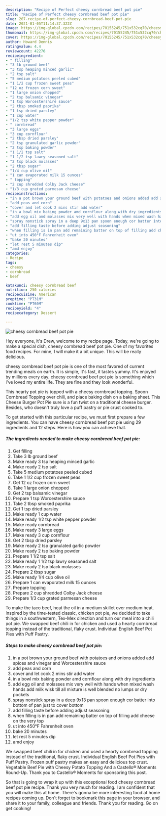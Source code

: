 ```yaml
---
description: "Recipe of Perfect cheesy cornbread beef pot pie"
title: "Recipe of Perfect cheesy cornbread beef pot pie"
slug: 207-recipe-of-perfect-cheesy-cornbread-beef-pot-pie
date: 2021-01-05T11:14:37.322Z
image: https://img-global.cpcdn.com/recipes/70155245/751x532cq70/cheesy-cornbread-beef-pot-pie-recipe-main-photo.jpg
thumbnail: https://img-global.cpcdn.com/recipes/70155245/751x532cq70/cheesy-cornbread-beef-pot-pie-recipe-main-photo.jpg
cover: https://img-global.cpcdn.com/recipes/70155245/751x532cq70/cheesy-cornbread-beef-pot-pie-recipe-main-photo.jpg
author: Howard Dennis
ratingvalue: 4.4
reviewcount: 42276
recipeingredient:
- " filling"
- "3 lb ground beef"
- "3 tsp heaping minced garlic"
- "2 tsp salt"
- "5 medium potatoes peeled cubed"
- "1 1/2 cup frozen sweet peas"
- "12 oz frozen corn sweet"
- "1 large onion chopped"
- "2 tsp balsamic vinegar"
- "1 tsp Worcestershire sauce"
- "2 tbsp smoked paprika"
- "1 tsp dried parsley"
- "1 cup water"
- "1/2 tsp white pepper powder"
- " cornbread"
- "3 large eggs"
- "3 cup cornflour"
- "2 tbsp dried parsley"
- "2 tsp granulated garlic powder"
- "2 tsp baking powder"
- "1 1/2 tsp salt"
- "1 1/2 tsp lawry seasoned salt"
- "2 tsp black molasses"
- "2 tbsp sugar"
- "1/4 cup olive oil"
- "1 can evaporated milk 15 ounces"
- " topping"
- "2 cup shredded Colby Jack cheese"
- "1/3 cup grated parmesan cheese"
recipeinstructions:
- "in a pot brown your ground beef with potatoes and onions added add spices and vinegar and Worcestershire sauce"
- "add peas and corn"
- "cover and let cook 2 mins stir add water"
- "in a bowl mix baking powder amd cornflour along with dry ingredients"
- "add egg oil and molasses mix very well with hands when mixed wash hands add milk wisk till all mixture is well blended no lumps or dry pockets"
- "spray nonstick spray in a deep 9x13 pan spoon enough cor batter into bottom of pan just to cover bottom"
- "add filling taste before adding adjust seasoning"
- "when filling is in pan add remaining batter on top of filling add cheese on the very top"
- "ut into 450°F Fahrenheit oven"
- "bake 20 minutes"
- "let rest 5 minutes dip"
- "amd enjoy"
categories:
- Recipe
tags:
- cheesy
- cornbread
- beef

katakunci: cheesy cornbread beef 
nutrition: 250 calories
recipecuisine: American
preptime: "PT31M"
cooktime: "PT60M"
recipeyield: "4"
recipecategory: Dessert

---
```



![cheesy cornbread beef pot pie](https://img-global.cpcdn.com/recipes/70155245/751x532cq70/cheesy-cornbread-beef-pot-pie-recipe-main-photo.jpg)

Hey everyone, it's Drew, welcome to my recipe page. Today, we're going to make a special dish, cheesy cornbread beef pot pie. One of my favorites food recipes. For mine, I will make it a bit unique. This will be really delicious.

cheesy cornbread beef pot pie is one of the most favored of current trending meals on earth. It is simple, it's fast, it tastes yummy. It's enjoyed by millions every day. cheesy cornbread beef pot pie is something which I've loved my entire life. They are fine and they look wonderful.

This hearty pot pie is topped with a cheesy cornbread topping. Spoon Cornbread Topping over chili, and place baking dish on a baking sheet. This Cheese Burger Pot Pie sure is a fun twist on a traditional cheese burger. Besides, who doesn&#39;t truly love a puff pastry or pie crust cooked to.


To get started with this particular recipe, we must first prepare a few ingredients. You can have cheesy cornbread beef pot pie using 29 ingredients and 12 steps. Here is how you can achieve that.

<!--inarticleads1-->

##### The ingredients needed to make cheesy cornbread beef pot pie:

1. Get  filling
1. Take 3 lb ground beef
1. Make ready 3 tsp heaping minced garlic
1. Make ready 2 tsp salt
1. Take 5 medium potatoes peeled cubed
1. Take 1 1/2 cup frozen sweet peas
1. Get 12 oz frozen corn sweet
1. Take 1 large onion chopped
1. Get 2 tsp balsamic vinegar
1. Prepare 1 tsp Worcestershire sauce
1. Take 2 tbsp smoked paprika
1. Get 1 tsp dried parsley
1. Make ready 1 cup water
1. Make ready 1/2 tsp white pepper powder
1. Make ready  cornbread
1. Make ready 3 large eggs
1. Make ready 3 cup cornflour
1. Get 2 tbsp dried parsley
1. Make ready 2 tsp granulated garlic powder
1. Make ready 2 tsp baking powder
1. Prepare 1 1/2 tsp salt
1. Make ready 1 1/2 tsp lawry seasoned salt
1. Make ready 2 tsp black molasses
1. Prepare 2 tbsp sugar
1. Make ready 1/4 cup olive oil
1. Prepare 1 can evaporated milk 15 ounces
1. Prepare  topping
1. Prepare 2 cup shredded Colby Jack cheese
1. Prepare 1/3 cup grated parmesan cheese


To make the taco beef, heat the oil in a medium skillet over medium heat. Inspired by the time-tested classic, chicken pot pie, we decided to take things in a southwestern, Tex-Mex direction and turn our meal into a chili pot pie. We swapped beef chili in for chicken and used a hearty cornbread topping instead of the traditional, flaky crust. Individual English Beef Pot Pies with Puff Pastry. 

<!--inarticleads2-->

##### Steps to make cheesy cornbread beef pot pie:

1. in a pot brown your ground beef with potatoes and onions added add spices and vinegar and Worcestershire sauce
1. add peas and corn
1. cover and let cook 2 mins stir add water
1. in a bowl mix baking powder amd cornflour along with dry ingredients
1. add egg oil and molasses mix very well with hands when mixed wash hands add milk wisk till all mixture is well blended no lumps or dry pockets
1. spray nonstick spray in a deep 9x13 pan spoon enough cor batter into bottom of pan just to cover bottom
1. add filling taste before adding adjust seasoning
1. when filling is in pan add remaining batter on top of filling add cheese on the very top
1. ut into 450°F Fahrenheit oven
1. bake 20 minutes
1. let rest 5 minutes dip
1. amd enjoy


We swapped beef chili in for chicken and used a hearty cornbread topping instead of the traditional, flaky crust. Individual English Beef Pot Pies with Puff Pastry. Frozen puff pastry makes an easy and delicious top crust. Vegetable Beef Pie with Cheesy Potato Topping And a Castello® Moments Round-Up. Thank you to Castello® Moments for sponsoring this post. 

So that is going to wrap it up with this exceptional food cheesy cornbread beef pot pie recipe. Thank you very much for reading. I am confident that you will make this at home. There's gonna be more interesting food at home recipes coming up. Don't forget to bookmark this page in your browser, and share it to your family, colleague and friends. Thank you for reading. Go on get cooking!
